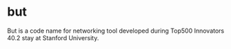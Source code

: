 but
===

But is a code name for networking tool developed during Top500 Innovators 40.2 stay at Stanford University.